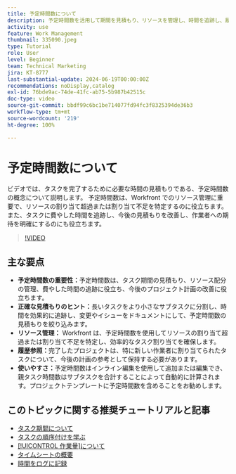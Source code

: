 ```yaml
---
title: 予定時間数について
description: 予定時間数を活用して期間を見積もり、リソースを管理し、時間を追跡し、履歴参照を利用し、割り当てを効率化することで、Workfront でのプロジェクト計画を最適化します。
activity: use
feature: Work Management
thumbnail: 335090.jpeg
type: Tutorial
role: User
level: Beginner
team: Technical Marketing
jira: KT-8777
last-substantial-update: 2024-06-19T00:00:00Z
recommendations: noDisplay,catalog
exl-id: 76bde9ac-74de-41fc-ab75-5b987b42515c
doc-type: video
source-git-commit: bbdf99c6bc1be714077fd94fc3f8325394de36b3
workflow-type: tm+mt
source-wordcount: '219'
ht-degree: 100%

---
```


# 予定時間数について

ビデオでは、タスクを完了するために必要な時間の見積もりである、予定時間数の概念について説明します。
予定時間数は、Workfront でのリソース管理に重要で、リソースの割り当て超過または割り当て不足を特定するのに役立ちます。
また、タスクに費やした時間を追跡し、今後の見積もりを改善し、作業者への期待を明確にするのにも役立ちます。


>[!VIDEO](https://video.tv.adobe.com/v/3445334/?quality=12&learn=on&enablevpops=1&captions=jpn)


## 主な要点

* **予定時間数の重要性：**&#x200B;予定時間数は、タスク期間の見積もり、リソース配分の管理、費やした時間の追跡に役立ち、今後のプロジェクト計画の改善に役立ちます。
* **正確な見積もりのヒント：**&#x200B;長いタスクをより小さなサブタスクに分割し、時間を効果的に追跡し、変更やイシューをドキュメントにして、予定時間数の見積もりを絞り込みます。
* **リソース管理：** Workfront は、予定時間数を使用してリソースの割り当て超過または割り当て不足を特定し、効率的なタスク割り当てを確保します。
* **履歴参照：**&#x200B;完了したプロジェクトは、特に新しい作業者に割り当てられたタスクについて、今後の計画の参考として保持する必要があります。
* **使いやすさ：**&#x200B;予定時間数はインライン編集を使用して追加または編集でき、親タスク時間数はサブタスクを合計することによって自動的に計算されます。プロジェクトテンプレートに予定時間数を含めることをお勧めします。


## このトピックに関する推奨チュートリアルと記事

* [タスク期間について](/help/manage-work/tasks/understand-task-durations.md)
* [タスクの順序付けを学ぶ](/help/manage-work/tasks/learn-to-sequence-tasks.md)
* [[!UICONTROL 作業量]について](/help/manage-work/tasks/understand-work-effort.md)
* [タイムシートの概要](https://experienceleague.adobe.com/ja/docs/workfront/using/timesheets/details/timesheets-overview)
* [時間をログに記録](https://experienceleague.adobe.com/ja/docs/workfront/using/timesheets/create-and-manage-timesheets-in-adobe-workfront/log-time)
